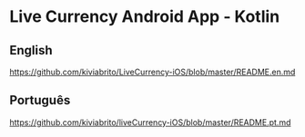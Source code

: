 # Live Currency Android App - Kotlin

## English

https://github.com/kiviabrito/LiveCurrency-iOS/blob/master/README.en.md

## Português

https://github.com/kiviabrito/liveCurrency-iOS/blob/master/README.pt.md
